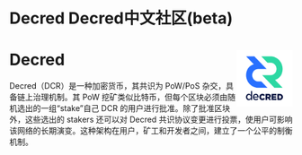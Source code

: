 # Decred Decred中文社区(beta)
# Decred <img style="float: right;" width="100" height="100" src="images/fullcolorlogo2.png">

Decred（DCR）是一种加密货币，其共识为 PoW/PoS 杂交，具备链上治理机制。其 PoW 挖矿类似比特币，但每个区块必须由随机选出的一组“stake”自己 DCR 的用户进行批准。除了批准区块外，这些选出的 stakers 还可以对 Decred 共识协议变更进行投票，使用户可影响该网络的长期演变。这种架构在用户，矿工和开发者之间，建立了一个公平的制衡机制。

